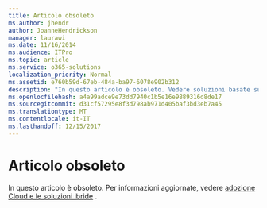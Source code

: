 ```yaml
---
title: Articolo obsoleto
ms.author: jhendr
author: JoanneHendrickson
manager: laurawi
ms.date: 11/16/2014
ms.audience: ITPro
ms.topic: article
ms.service: o365-solutions
localization_priority: Normal
ms.assetid: e760b59d-67eb-484a-ba97-6078e902b312
description: "In questo articolo è obsoleto. Vedere soluzioni basate su Cloud di adozione e ibride per informazioni aggiornate."
ms.openlocfilehash: a4a99adce9e73dd7940c1b5e16e9889316d8de17
ms.sourcegitcommit: d31cf57295e8f3d798ab971d405baf3bd3eb7a45
ms.translationtype: MT
ms.contentlocale: it-IT
ms.lasthandoff: 12/15/2017
---
```

# <a name="obsolete-article"></a>Articolo obsoleto

In questo articolo è obsoleto. Per informazioni aggiornate, vedere [adozione Cloud e le soluzioni ibride](cloud-adoption-and-hybrid-solutions.md) .
  

